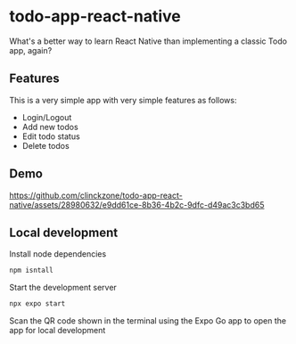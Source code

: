 # todo-app-react-native
What's a better way to learn React Native than implementing a classic Todo app, again?

## Features
This is a very simple app with very simple features as follows:
- Login/Logout
- Add new todos
- Edit todo status
- Delete todos 

## Demo
https://github.com/clinckzone/todo-app-react-native/assets/28980632/e9dd61ce-8b36-4b2c-9dfc-d49ac3c3bd65

## Local development
Install node dependencies
```js
npm isntall
```

Start the development server
```js
npx expo start
```

Scan the QR code shown in the terminal using the Expo Go app to open the app for local development

